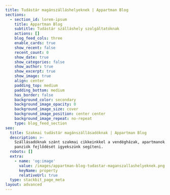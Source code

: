 ```yaml
---
title: Tudástár magánszálláshelyeknek | Appartman Blog
sections:
  - section_id: lorem-ipsum
    title: Appartman Blog
    subtitle: Tudástár szálláshely szolgáltatóknak
    actions: []
    blog_feed_cols: three
    enable_cards: true
    show_recent: false
    recent_count: 0
    show_date: true
    show_categories: false
    show_author: true
    show_excerpt: true
    show_image: true
    align: center
    padding_top: medium
    padding_bottom: medium
    has_border: false
    background_color: secondary
    background_image_opacity: 0
    background_image_size: cover
    background_image_position: center center
    background_image_repeat: no-repeat
    type: blog_feed_section
seo:
  title: Szakmai tudástár magánszállásadóknak | Appartman Blog
  description: >-
    Szállásadóknak szánt szakmai cikkeinkkel a vendégházak, apartmanok és kisebb
    panziók fejlődését igyekszünk segíteni.
  robots: []
  extra:
    - name: 'og:image'
      value: /images/appartman-blog-tudastar-maganszallashelyeknek.png
      keyName: property
      relativeUrl: true
  type: stackbit_page_meta
layout: advanced
---
```

